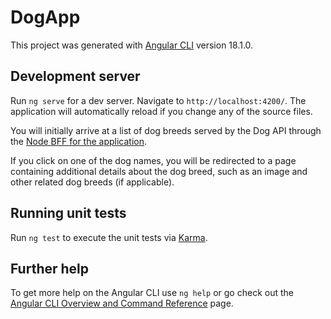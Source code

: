 # DogApp

This project was generated with [Angular CLI](https://github.com/angular/angular-cli) version 18.1.0.

## Development server

Run `ng serve` for a dev server. Navigate to `http://localhost:4200/`. The application will automatically reload if you change any of the source files.

You will initially arrive at a list of dog breeds served by the Dog API through the [Node BFF for the application](https://github.com/jdbadilla/dog-app-bff).

If you click on one of the dog names, you will be redirected to a page containing additional details about the dog breed, such as an image and other related dog breeds (if applicable).

## Running unit tests

Run `ng test` to execute the unit tests via [Karma](https://karma-runner.github.io).

## Further help

To get more help on the Angular CLI use `ng help` or go check out the [Angular CLI Overview and Command Reference](https://angular.dev/tools/cli) page.
